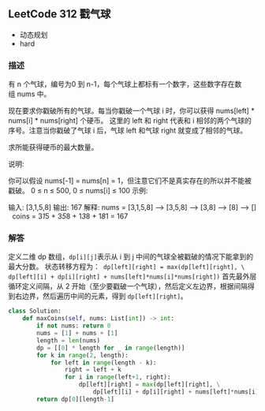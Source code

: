 ## LeetCode  312  戳气球
- 动态规划
- hard

### 描述
有 n 个气球，编号为0 到 n-1，每个气球上都标有一个数字，这些数字存在数组 nums 中。

现在要求你戳破所有的气球。每当你戳破一个气球 i 时，你可以获得 nums[left] * nums[i] * nums[right] 个硬币。 这里的 left 和 right 代表和 i 相邻的两个气球的序号。注意当你戳破了气球 i 后，气球 left 和气球 right 就变成了相邻的气球。

求所能获得硬币的最大数量。

说明:

你可以假设 nums[-1] = nums[n] = 1，但注意它们不是真实存在的所以并不能被戳破。
0 ≤ n ≤ 500, 0 ≤ nums[i] ≤ 100
示例:

输入: [3,1,5,8]
输出: 167 
解释: nums = [3,1,5,8] --> [3,5,8] -->   [3,8]   -->  [8]  --> []
     coins =  3*1*5      +  3*5*8    +  1*3*8      + 1*8*1   = 167

### 解答
定义二维 dp 数组，`dp[i][j]`表示从 i 到 j 中间的气球全被戳破的情况下能拿到的最大分数。
状态转移方程为：` dp[left][right] = max(dp[left][right], \
                        dp[left][i] + dp[i][right] + nums[left]*nums[i]*nums[right])`
首先最外层循环定义间隔，从 2 开始（至少要戳破一个气球），然后定义左边界，根据间隔得到右边界，然后遍历中间的元素，得到 `dp[left][right]`。

```Python
class Solution:
    def maxCoins(self, nums: List[int]) -> int:
        if not nums: return 0
        nums = [1] + nums + [1]
        length = len(nums)
        dp = [[0] * length for _ in range(length)]
        for k in range(2, length):
            for left in range(length - k):
                right = left + k
                for i in range(left+1, right):
                    dp[left][right] = max(dp[left][right], \
                        dp[left][i] + dp[i][right] + nums[left]*nums[i]*nums[right])
        return dp[0][length-1]
```

